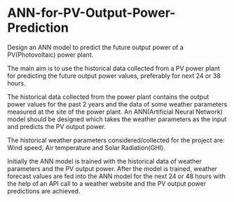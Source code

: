 # ANN-for-PV-Output-Power-Prediction
Design an ANN model to predict the future output power of a PV(Photovoltaic) power plant.

The main aim is to use the historical data collected from a PV power plant for predicting the future output power values, preferably for next 24 or 38 hours.

The historical data collected from the power plant contains the output power values for the past 2 years and the data of some weather parameters measured at the site of the power plant. An ANN(Artificial Neural Network) model should be designed which takes the weather parameters as the input and predicts the PV output power. 

The historical weather parameters considered/collected for the project are: Wind speed, Air temperature and Solar Radiation(GHI).

Initially the ANN model is trained with the historical data of weather parameters and the PV output power. After the model is trained, weather forecast values are fed into the ANN model for the next 24 or 48 hours with the help of an API call to a weather website and the PV output power predictions are achieved.
